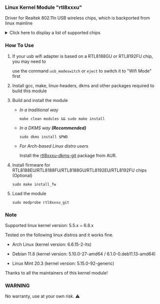 ### Linux Kernel Module "rtl8xxxu"

Driver for Realtek 802.11n USB wireless chips, which is backported from linux mainline
<details>
<summary>Click here to display a list of supported chips</summary>
<pre><code>
RTL8188CU/CUS/CTV
RTL8188EU/EUS/ETV
RTL8188FU/FTV
RTL8188GU | RTL8188RU
RTL8191CU | RTL8192CU 
RTL8192EU | RTL8192FU
RTL8723AU | RTL8723BU
</code></pre>
</details>

### How To Use

1. If your usb wifi adapter is based on a RTL8188GU or RTL8192FU chip, you may need to

   use the command `usb_modeswitch` or `eject` to switch it to "Wifi Mode" first

2. Install gcc, make, linux-headers, dkms and other packages required to build this module

3. Build and install the module 

   * _In a traditional way_

     `make clean modules && sudo make install`

   * _In a DKMS way **(Recommended)**_

     `sudo dkms install $PWD`

   * _For Arch-based Linux distro users_

     Install the [rtl8xxxu-dkms-git](https://aur.archlinux.org/packages/rtl8xxxu-dkms-git) package from AUR.

4. Install firmware for RTL8188EU/RTL8188FU/RTL8188GU/RTL8192EU/RTL8192FU chips (Optional)

   `sudo make install_fw`

5. Load the module

   `sudo modprobe rtl8xxxu_git`

### Note

Supported linux kernel version: 5.5.x ~ 6.8.x

Tested on the following linux distros and it works fine.

* Arch Linux  (kernel version: 6.6.15-2-lts)

* Debian 11.8 (kernel version: 5.10.0-27-amd64 / 6.1.0-0.deb11.13-amd64)

* Linux Mint 20.3 (kernel version: 5.15.0-92-generic)

Thanks to all the maintainers of this kernel module!

### WARNING

No warranty, use at your own risk. :warning:
